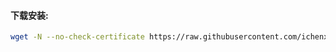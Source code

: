#### 下载安装:
``` bash
wget -N --no-check-certificate https://raw.githubusercontent.com/ichenxin/ssrmu/master/ssrmu.sh && chmod +x ssrmu.sh && bash ssrmu.sh
```
